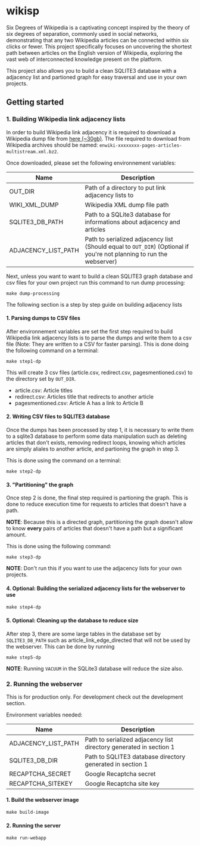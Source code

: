 # wikisp

Six Degrees of Wikipedia is a captivating concept inspired by the theory of six degrees of separation, commonly used in social networks, demonstrating that any two Wikipedia articles can be connected within six clicks or fewer. This project specifically focuses on uncovering the shortest path between articles on the English version of Wikipedia, exploring the vast web of interconnected knowledge present on the platform.

This project also allows you to build a clean SQLITE3 database with a adjacency list and partioned graph for easy traversal and use in your own projects.

## Getting started

### 1. Building Wikipedia link adjacency lists

In order to build Wikipedia link adjacency it is required to download a Wikipedia dump file from [here (~30gb)](https://dumps.wikimedia.org/backup-index.html). The file required to download from Wikipedia archives should be named: `enwiki-xxxxxxxx-pages-articles-multistream.xml.bz2`.

Once downloaded, please set the following environnement variables:

| Name | Description |
| ---  | ----------- |
| OUT_DIR | Path of a directory to put link adjacency lists to |
| WIKI_XML_DUMP | Wikipedia XML dump file path |
| SQLITE3_DB_PATH | Path to a SQLite3 database for informations about adjacency and articles |
| ADJACENCY_LIST_PATH | Path to serialized adjacency list (Should equal to `OUT_DIR`) (Optional if you're not planning to run the webserver) |


Next, unless you want to want to build a clean SQLITE3 graph database and csv files for your own project run this command to run dump processing:

```
make dump-processing
```

The following section is a step by step guide on building adjacency lists 
#### 1. Parsing dumps to CSV files
After environnement variables are set the first step required to build Wikipedia link adjacency lists is to parse the dumps and write them to a csv file (Note: They are written to a CSV for faster parsing). This is done doing the following command on a terminal:

```
make step1-dp
```

This will create 3 csv files (article.csv, redirect.csv, pagesmentioned.csv) to the directory set by `OUT_DIR`.

* article.csv: Article titles
* redirect.csv: Articles title that redirects to another article
* pagesmentioned.csv: Article A has a link to Article B

#### 2. Writing CSV files to SQLITE3 database
Once the dumps has been processed by step 1, it is necessary to write them to a sqlite3 database to perform some data manipulation such as deleting articles that don't exists, removing redirect loops, knowing which articles are simply aliales to another article, and partioning the graph in step 3.

This is done using the command on a terminal:

```
make step2-dp
```

#### 3. "Partitioning" the graph
Once step 2 is done, the final step required is partioning the graph. This is done to reduce execution time for requests to articles that doesn't have a path.

**NOTE**: Because this is a directed graph, partitioning the graph doesn't allow to know **every** pairs of articles that doesn't have a path but a significant amount.

This is done using the following command:
```
make step3-dp
```

**NOTE**: Don't run this if you want to use the adjacency lists for your own projects.

#### 4. Optional: Building the serialized adjacency lists for the webserver to use

```
make step4-dp
```

#### 5. Optional: Cleaning up the database to reduce size
After step 3, there are some large tables in the database set by `SQLITE3_DB_PATH` such as article_link_edge_directed that will not be used by the webserver. This can be done by running

```
make step5-dp
```

**NOTE**: Running `VACUUM` in the SQLite3 database will reduce the size also.

### 2. Running the webserver

This is for production only. For development check out the development section.

Environment variables needed:

| Name | Description |
| ---  | ----------- |
| ADJACENCY_LIST_PATH | Path to serialized adjacency list directory generated in section 1|
| SQLITE3_DB_DIR | Path to SQLITE3 database directory generated in section 1 |
| RECAPTCHA_SECRET | Google Recaptcha secret |
| RECAPTCHA_SITEKEY | Google Recaptcha site key|

#### 1. Build the webserver image

```
make build-image
```

#### 2. Running the server

```
make run-webapp
```